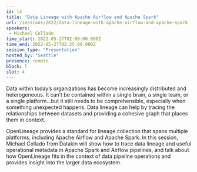 ```yaml
---
id: l4
title: "Data Lineage with Apache Airflow and Apache Spark"
url: /sessions/2022/data-lineage-with-apache-airflow-and-apache-spark
speakers:
 - Michael Collado
time_start: 2022-05-27T02:00:00.000Z
time_end: 2022-05-27T02:25:00.000Z
session_type: "Presentation"
hosted_by: "Seattle"
presence: remote
block: l
slot: 4
---
```


Data within today’s organizations has become increasingly distributed and heterogeneous. It can’t be contained within a single brain, a single team, or a single platform…but it still needs to be comprehensible, especially when something unexpected happens. Data lineage can help by tracing the relationships between datasets and providing a cohesive graph that places them in context.
 
OpenLineage provides a standard for lineage collection that spans multiple platforms, including Apache Airflow and Apache Spark. In this session, Michael Collado from Datakin will show how to trace data lineage and useful operational metadata in Apache Spark and Airflow pipelines, and talk about how OpenLineage fits in the context of data pipeline operations and provides insight into the larger data ecosystem.